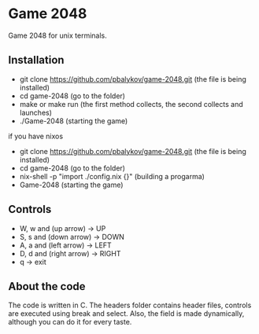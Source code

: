 # Game 2048

Game 2048 for unix terminals.

## Installation

+ git clone https://github.com/pbalykov/game-2048.git
  (the file is being installed)
+ cd game-2048 (go to the folder)
+ make or make run
 (the first method collects, the second collects and launches)
+ ./Game-2048
  (starting the game)

if you have nixos
+ git clone https://github.com/pbalykov/game-2048.git
  (the file is being installed)
+ cd game-2048 (go to the folder)
+ nix-shell -p "import ./config.nix {}"
  (building a progarma)
+ Game-2048
  (starting the game)


## Controls

+ W, w and (up arrow) -> UP
+ S, s and (down arrow) -> DOWN
+ A, a and (left arrow) -> LEFT
+ D, d and (right arrow) -> RIGHT
+ q -> exit


## About the code

The code is written in C. The headers folder contains header files, controls are executed using break and select. Also, the field is made dynamically, although you can do it for every taste.
